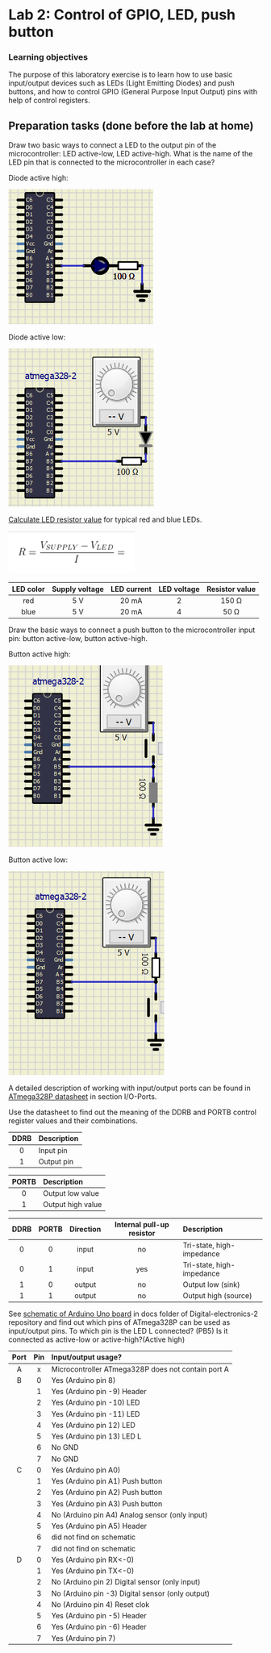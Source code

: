# Lab 2: Control of GPIO, LED, push button

### Learning objectives

The purpose of this laboratory exercise is to learn how to use basic input/output devices such as LEDs (Light Emitting Diodes) and push buttons, and how to control GPIO (General Purpose Input Output) pins with help of control registers.

## Preparation tasks (done before the lab at home)

Draw two basic ways to connect a LED to the output pin of the microcontroller: LED active-low, LED active-high. What is the name of the LED pin that is connected to the microcontroller in each case?

Diode active high:

![logic](../../Images/DiodeActiveHigh.PNG)

Diode active low:

![logic](../../Images/DiodeActiveLow.PNG)



[Calculate LED resistor value](https://electronicsclub.info/leds.htm) for typical red and blue LEDs.

![Clock period](../../Images/ohms_law.PNG)

| **LED color** | **Supply voltage** | **LED current** | **LED voltage** | **Resistor value** |
| :-: | :-: | :-: | :-: | :-: |
| red | 5&nbsp;V | 20&nbsp;mA | 2 | 150 Ω |
| blue | 5&nbsp;V | 20&nbsp;mA | 4 | 50 Ω|



Draw the basic ways to connect a push button to the microcontroller input pin: button active-low, button active-high.
&nbsp;

Button active high:

![logic](../../Images/PushActiveHigh.PNG)

Button active low:

![logic](../../Images/PushActiveLow.PNG)




A detailed description of working with input/output ports can be found in [ATmega328P datasheet](https://www.microchip.com/wwwproducts/en/ATmega328p) in section I/O-Ports.

Use the datasheet to find out the meaning of the DDRB and PORTB control register values and their combinations.

| **DDRB** | **Description** |
| :-: | :-- |
| 0 | Input pin |
| 1 | Output pin|

| **PORTB** | **Description** |
| :-: | :-- |
| 0 | Output low value |
| 1 | Output high value |

| **DDRB** | **PORTB** | **Direction** | **Internal pull-up resistor** | **Description** |
| :-: | :-: | :-: | :-: | :-- |
| 0 | 0 | input | no | Tri-state, high-impedance |
| 0 | 1 | input | yes | Tri-state, high-impedance  |
| 1 | 0 | output | no | Output low (sink) |
| 1 | 1 | output | no | Output high (source) |

See [schematic of Arduino Uno board](../../Docs/arduino_shield.pdf) in docs folder of Digital-electronics-2 repository and find out which pins of ATmega328P can be used as input/output pins. To which pin is the LED L connected? (PB5) Is it connected as active-low or active-high?(Active high)

| **Port** | **Pin** | **Input/output usage?** |
| :-: | :-: | :-- |
| A | x | Microcontroller ATmega328P does not contain port A |
| B | 0 | Yes (Arduino pin 8) |
|   | 1 | Yes (Arduino pin -9) Header|
|   | 2 | Yes (Arduino pin -10) LED|
|   | 3 | Yes (Arduino pin -11) LED |
|   | 4 | Yes (Arduino pin 12) LED|
|   | 5 | Yes (Arduino pin 13) LED L|
|   | 6 | No GND |
|   | 7 | No GND|
| C | 0 | Yes (Arduino pin A0) |
|   | 1 | Yes (Arduino pin A1) Push button |
|   | 2 | Yes (Arduino pin A2) Push button |
|   | 3 | Yes (Arduino pin A3) Push button |
|   | 4 | No (Arduino pin A4) Analog sensor (only input) |
|   | 5 | Yes (Arduino pin A5) Header |
|   | 6 | did not find on schematic |
|   | 7 | did not find on schematic |
| D | 0 | Yes (Arduino pin RX<-0) |
|   | 1 | Yes (Arduino pin TX<-0) |
|   | 2 | No (Arduino pin 2) Digital sensor (only input) |
|   | 3 | No (Arduino pin -3) Digital sensor (only output) |
|   | 4 | No (Arduino pin 4) Reset clok |
|   | 5 | Yes (Arduino pin -5) Header |
|   | 6 | Yes (Arduino pin -6) Header  |
|   | 7 | Yes (Arduino pin 7)|
